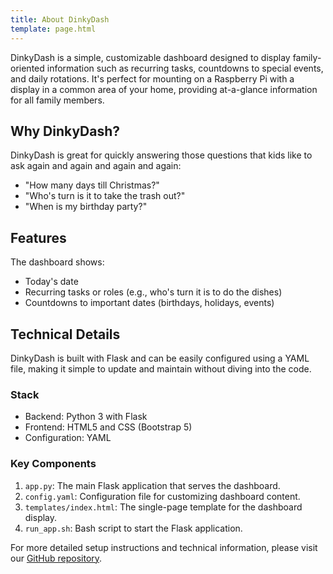 ```yaml
---
title: About DinkyDash
template: page.html
---
```


DinkyDash is a simple, customizable dashboard designed to display family-oriented information such as recurring tasks, countdowns to special events, and daily rotations. It's perfect for mounting on a Raspberry Pi with a display in a common area of your home, providing at-a-glance information for all family members.

## Why DinkyDash?

DinkyDash is great for quickly answering those questions that kids like to ask again and again and again and again:

- "How many days till Christmas?"
- "Who's turn is it to take the trash out?"
- "When is my birthday party?"

## Features

The dashboard shows:
- Today's date
- Recurring tasks or roles (e.g., who's turn it is to do the dishes)
- Countdowns to important dates (birthdays, holidays, events)

## Technical Details

DinkyDash is built with Flask and can be easily configured using a YAML file, making it simple to update and maintain without diving into the code.

### Stack
- Backend: Python 3 with Flask
- Frontend: HTML5 and CSS (Bootstrap 5)
- Configuration: YAML

### Key Components
1. `app.py`: The main Flask application that serves the dashboard.
2. `config.yaml`: Configuration file for customizing dashboard content.
3. `templates/index.html`: The single-page template for the dashboard display.
4. `run_app.sh`: Bash script to start the Flask application.

For more detailed setup instructions and technical information, please visit our [GitHub repository](https://github.com/caspii/dinkydash).